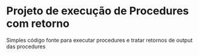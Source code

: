 # Projeto de execução de Procedures com retorno 
Simples código fonte para executar procedures e tratar retornos de output das procedures
